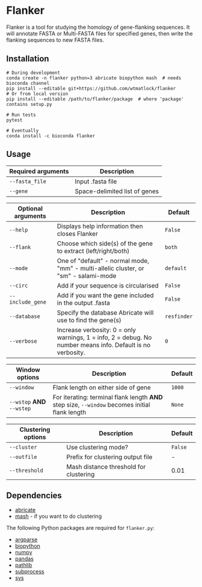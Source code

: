 # Flanker

Flanker is a tool for studying the homology of gene-flanking sequences. It will annotate FASTA or Multi-FASTA files for specified genes, then write the flanking sequences to new FASTA files.

## Installation

```
# During development
conda create -n flanker python=3 abricate biopython mash  # needs bioconda channel
pip install --editable git+https://github.com/wtmatlock/flanker
# Or from local version
pip install --editable /path/to/flanker/package  # where 'package' contains setup.py 

# Run tests
pytest

# Eventually
conda install -c bioconda flanker
```

## Usage

| Required arguments  | Description |
| --- | --- |
| ```--fasta_file``` | Input .fasta file |
| ```--gene``` | Space-delimited list of genes|

| Optional arguments | Description | Default|
| --- | --- | --- |
| ```--help``` | Displays help information then closes Flanker | ```False``` |
| ```--flank``` | Choose which side(s) of the gene to extract (left/right/both)| ```both``` |
| ```--mode``` | One of "default" - normal mode, "mm" - multi-allelic cluster, or "sm" - salami-mode| ```default``` |
| ```--circ``` | Add if your sequence is circularised | ```False``` |
| ```--include_gene``` | Add if you want the gene included in the output .fasta | ```False``` |
| ```--database``` | Specify the database Abricate will use to find the gene(s) | ```resfinder``` |
| ```--verbose``` | Increase verbosity: 0 = only warnings, 1 = info, 2 = debug. No number means info. Default is no verbosity. | ```0``` |

| Window options | Description | Default |
| --- | --- | --- |
| ```--window``` | Flank length on either side of gene | ```1000``` |
| ```--wstop``` **AND** ```--wstep``` | For iterating: terminal flank length **AND** step size, ```--window``` becomes initial flank length | ```None``` |

| Clustering options | Description | Default |
| --- | --- | --- |
| ```--cluster``` | Use clustering mode? | ```False``` |
| ```--outfile``` | Prefix for clustering output file | - |
| ```--threshold``` | Mash distance threshold for clustering | 0.01 |

## Dependencies

- [abricate](https://github.com/tseemann/abricate)
- [mash](https://github.com/marbl/Mash) - if you want to do clustering

The following Python packages are required for ```flanker.py```:

- [argparse](https://docs.python.org/3/library/argparse.html)
- [biopython](https://biopython.org)
- [numpy](https://numpy.org)
- [pandas](https://pandas.pydata.org)
- [pathlib](https://docs.python.org/3/library/pathlib.html)
- [subprocess](https://docs.python.org/3/library/subprocess.html)
- [sys](https://docs.python.org/3/library/sys.html)
